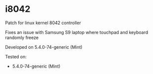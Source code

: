 # i8042
Patch for linux kernel 8042 controller

Fixes an issue with Samsung S9 laptop where touchpad and keyboard randomly freeze

Developed on 5.4.0-74-generic (Mint)

Tested on:
* 5.4.0-74-generic (Mint)
